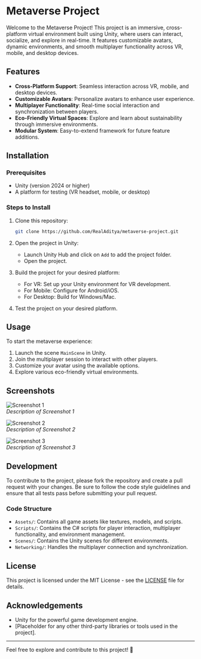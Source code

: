 # Metaverse Project

Welcome to the Metaverse Project! This project is an immersive, cross-platform virtual environment built using Unity, where users can interact, socialize, and explore in real-time. It features customizable avatars, dynamic environments, and smooth multiplayer functionality across VR, mobile, and desktop devices.

## Features

- **Cross-Platform Support**: Seamless interaction across VR, mobile, and desktop devices.
- **Customizable Avatars**: Personalize avatars to enhance user experience.
- **Multiplayer Functionality**: Real-time social interaction and synchronization between players.
- **Eco-Friendly Virtual Spaces**: Explore and learn about sustainability through immersive environments.
- **Modular System**: Easy-to-extend framework for future feature additions.

## Installation

### Prerequisites
- Unity (version 2024 or higher)
- A platform for testing (VR headset, mobile, or desktop)

### Steps to Install
1. Clone this repository:
    ```bash
    git clone https://github.com/RealAditya/metaverse-project.git
    ```

2. Open the project in Unity:
    - Launch Unity Hub and click on `Add` to add the project folder.
    - Open the project.

3. Build the project for your desired platform:
    - For VR: Set up your Unity environment for VR development.
    - For Mobile: Configure for Android/iOS.
    - For Desktop: Build for Windows/Mac.

4. Test the project on your desired platform.

## Usage

To start the metaverse experience:
1. Launch the scene `MainScene` in Unity.
2. Join the multiplayer session to interact with other players.
3. Customize your avatar using the available options.
4. Explore various eco-friendly virtual environments.

## Screenshots

![Screenshot 1](path_to_screenshot_1.png)  
*Description of Screenshot 1*

![Screenshot 2](path_to_screenshot_2.png)  
*Description of Screenshot 2*

![Screenshot 3](path_to_screenshot_3.png)  
*Description of Screenshot 3*

## Development

To contribute to the project, please fork the repository and create a pull request with your changes. Be sure to follow the code style guidelines and ensure that all tests pass before submitting your pull request.

### Code Structure
- `Assets/`: Contains all game assets like textures, models, and scripts.
- `Scripts/`: Contains the C# scripts for player interaction, multiplayer functionality, and environment management.
- `Scenes/`: Contains the Unity scenes for different environments.
- `Networking/`: Handles the multiplayer connection and synchronization.

## License

This project is licensed under the MIT License - see the [LICENSE](LICENSE) file for details.

## Acknowledgements

- Unity for the powerful game development engine.
- [Placeholder for any other third-party libraries or tools used in the project].

---

Feel free to explore and contribute to this project! 🚀
